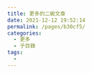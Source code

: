 ```yaml
---
title: 更多的二級文章
date: 2021-12-12 19:52:14
permalink: /pages/b30cf5/
categories:
  - 更多
  - 子目錄
tags:
  -
---
```

